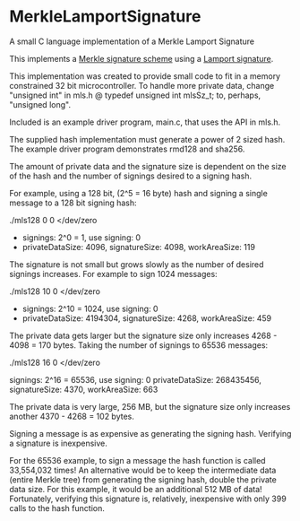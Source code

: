 # MerkleLamportSignature
A small C language implementation of a Merkle Lamport Signature

This implements a [Merkle signature scheme](https://en.wikipedia.org/wiki/Merkle_signature_scheme) using a [Lamport signature](https://en.wikipedia.org/wiki/Lamport_signature).

This implementation was created to provide small code to fit in a memory constrained 32 bit microcontroller.
To handle more private data, change "unsigned int" in mls.h @ typedef unsigned int mlsSz_t; to, perhaps, "unsigned long".

Included is an example driver program, main.c, that uses the API in mls.h.

The supplied hash implementation must generate a power of 2 sized hash.
The example driver program demonstrates rmd128 and sha256.

The amount of private data and the signature size is dependent on the size of the hash and the number of signings desired to a signing hash.

For example, using a 128 bit, (2^5 = 16 byte) hash and signing a single message to a 128 bit signing hash:

./mls128 0 0 </dev/zero

* signings: 2^0 = 1, use signing: 0
* privateDataSize: 4096, signatureSize: 4098, workAreaSize: 119

The signature is not small but grows slowly as the number of desired signings increases.
For example to sign 1024 messages:

./mls128 10 0 </dev/zero

* signings: 2^10 = 1024, use signing: 0
* privateDataSize: 4194304, signatureSize: 4268, workAreaSize: 459

The private data gets larger but the signature size only increases 4268 - 4098 = 170 bytes.
Taking the number of signings to 65536 messages:

./mls128 16 0 </dev/zero

signings: 2^16 = 65536, use signing: 0
privateDataSize: 268435456, signatureSize: 4370, workAreaSize: 663

The private data is very large, 256 MB, but the signature size only increases another 4370 - 4268 = 102 bytes.

Signing a message is as expensive as generating the signing hash.
Verifying a signature is inexpensive.

For the 65536 example, to sign a message the hash function is called 33,554,032 times!
An alternative would be to keep the intermediate data (entire Merkle tree) from generating the signing hash, double the private data size.
For this example, it would be an additional 512 MB of data!
Fortunately, verifying this signature is, relatively, inexpensive with only 399 calls to the hash function.
